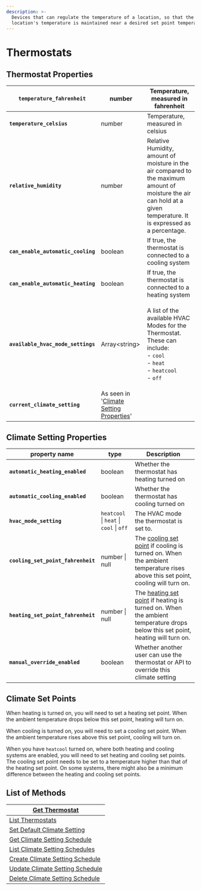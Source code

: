 ```yaml
---
description: >-
  Devices that can regulate the temperature of a location, so that the
  location's temperature is maintained near a desired set point temperature.
---
```


# Thermostats

## Thermostat Properties

| **`temperature_fahrenheit`**       | number                                                                   | Temperature, measured in fahrenheit                                                                                                                                                |
| ---------------------------------- | ------------------------------------------------------------------------ | ---------------------------------------------------------------------------------------------------------------------------------------------------------------------------------- |
| **`temperature_celsius`**          | number                                                                   | Temperature, measured in celsius                                                                                                                                                   |
| **`relative_humidity`**            | number                                                                   | Relative Humidity, amount of moisture in the air compared to the maximum amount of moisture the air can hold at a given temperature. It is expressed as a percentage.              |
| **`can_enable_automatic_cooling`** | boolean                                                                  | If true, the thermostat is connected to a cooling system                                                                                                                           |
| **`can_enable_automatic_heating`** | boolean                                                                  | If true, the thermostat is connected to a heating system                                                                                                                           |
| **`available_hvac_mode_settings`** | Array\<string>                                                           | <p>A list of the available HVAC Modes for the Thermostat.<br>These can include:<br>- <code>cool</code><br>- <code>heat</code><br>- <code>heatcool</code><br>- <code>off</code></p> |
| **`current_climate_setting`**      | As seen in '[Climate Setting Properties](./#climate-setting-properties)' |                                                                                                                                                                                    |

## Climate Setting Properties

| property name                      | type                                    | Description                                                                                                                                            |
| ---------------------------------- | --------------------------------------- | ------------------------------------------------------------------------------------------------------------------------------------------------------ |
| **`automatic_heating_enabled`**    | boolean                                 | Whether the thermostat has heating turned on                                                                                                           |
| **`automatic_cooling_enabled`**    | boolean                                 | Whether the thermostat has cooling turned on                                                                                                           |
| **`hvac_mode_setting`**            | `heatcool` \| `heat` \| `cool` \| `off` | The HVAC mode the thermostat is set to.                                                                                                                |
| **`cooling_set_point_fahrenheit`** | number \| null                          | The [cooling set point](./#climate-set-points) if cooling is turned on. When the ambient temperature rises above this set point, cooling will turn on. |
| **`heating_set_point_fahrenheit`** | number \| null                          | The [heating set point](./#climate-set-points) if heating is turned on. When the ambient temperature drops below this set point, heating will turn on. |
| **`manual_override_enabled`**      | boolean                                 | Whether another user can use the thermostat or API to override this climate setting                                                                    |

## Climate Set Points

When heating is turned on, you will need to set a heating set point. When the ambient temperature drops below this set point, heating will turn on.

When cooling is turned on, you will need to set a cooling set point. When the ambient temperature rises above this set point, cooling will turn on.

When you have `heatcool` turned on, where both heating and cooling systems are enabled, you will need to set heating and cooling set points. The cooling set point needs to be set to a temperature higher than that of the heating set point. On some systems, there might also be a minimum difference between the heating and cooling set points.

## List of Methods

| [Get Thermostat](get-thermostat.md)                                                             |
| ----------------------------------------------------------------------------------------------- |
| [List Thermostats](list-thermostats.md)                                                         |
| [Set Default Climate Setting](climate-setting-schedules/lock-a-lock.md)                         |
| [Get Climate Setting Schedule](climate-setting-schedules/get-climate-setting-schedule.md)       |
| [List Climate Setting Schedules](climate-setting-schedules/list-climate-setting-schedules.md)   |
| [Create Climate Setting Schedule](climate-setting-schedules/create-climate-setting-schedule.md) |
| [Update Climate Setting Schedule](climate-setting-schedules/update-climate-setting-schedule.md) |
| [Delete Climate Setting Schedule](climate-setting-schedules/delete-climate-setting-schedule.md) |
